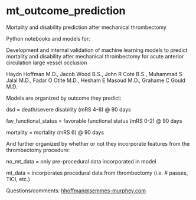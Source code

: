 # mt_outcome_prediction
Mortality and disability prediction after mechanical thrombectomy

Python notebooks and models for:

Development and internal validation of machine learning models to predict mortality and disability after mechanical thrombectomy for acute anterior circulation large vessel occlusion

Haydn Hoffman M.D., Jacob Wood B.S., John R Cote B.S., Muhammad S Jalal M.D., Fadar O Otite M.D., Hesham E Masoud M.D., Grahame C Gould M.D.


Models are organized by outcome they predict:

dsd = death/severe disability (mRS 4-6) @ 90 days

fav_functional_status = favorable functional status (mRS 0-2) @ 90 days

mortality = mortality (mRS 6) @ 90 days


And further organized by whether or not they incorporate features from the thrombectomy procedure:

no_mt_data = only pre-procedural data incorporated in model

mt_data = incorporates procedural data from thrombectomy (i.e. # passes, TICI, etc.)

Questions/comments:
hhoffman@semmes-murphey.com

